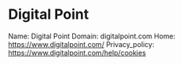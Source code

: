
# Digital Point

Name: Digital Point
Domain: digitalpoint.com
Home: https://www.digitalpoint.com/
Privacy_policy: https://www.digitalpoint.com/help/cookies
